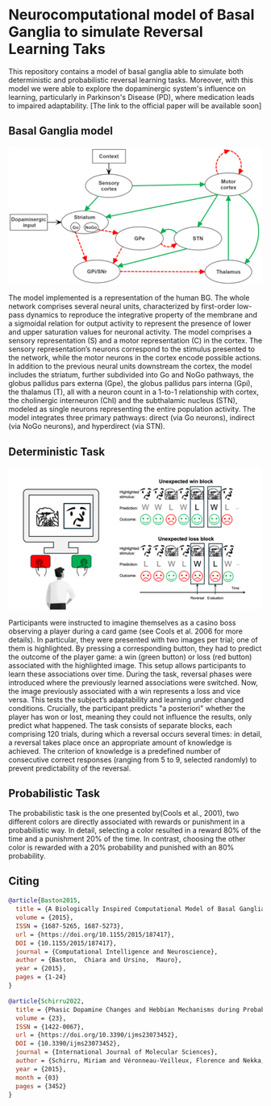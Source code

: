 # Neurocomputational model of Basal Ganglia to simulate Reversal Learning Taks

This repository contains a model of basal ganglia able to simulate both deterministic and probabilistic reversal learning tasks. Moreover, with this model we were able to 
explore the dopaminergic system's influence on learning, particularly in Parkinson's Disease (PD), where medication leads to impaired adaptability.
[The link to the official paper will be available soon]

## Basal Ganglia model
<p align="center">
  <img src="BG_MODEL.png" alt="fig"/>
</p>

The model implemented is a representation of the human BG.
The whole network comprises several neural units, characterized by first-order low-pass dynamics to reproduce the integrative property of the membrane and a sigmoidal relation for output activity to represent the presence of lower and upper saturation values for neuronal activity.
The model comprises a sensory representation (S) and a motor representation (C) in the cortex. The sensory representation’s neurons correspond to the stimulus presented to the network, while the motor neurons in the cortex encode possible actions. In addition to the previous neural units downstream the cortex, the model includes the striatum, further subdivided into Go and NoGo pathways, the globus pallidus pars externa (Gpe), the globus pallidus pars interna (Gpi), the thalamus (T), all with a neuron count in a 1-to-1 relationship with cortex, the cholinergic interneuron (ChI) and the subthalamic nucleus (STN), modeled as single neurons representing the entire population activity.
The model integrates three primary pathways: direct (via Go neurons), indirect (via NoGo neurons), and hyperdirect (via STN).


## Deterministic Task
<p align="center">
  <img src="Deterministic Task.png" alt="fig2"/>
</p>
Participants were instructed to imagine themselves as a casino boss observing a player during a card game (see Cools et al. 2006 for more details). In particular, they were presented with two images per trial; one of them is highlighted. By pressing a corresponding button, they had to predict the outcome of the player game: a win (green button) or loss (red button) associated with the highlighted image. This setup allows participants to learn these associations over time. During the task, reversal phases were introduced where the previously learned associations were switched. Now, the image previously associated with a win represents a loss and vice versa. This tests the subject’s adaptability and learning under changed conditions. 
Crucially, the participant predicts "a posteriori" whether the player has won or lost, meaning they could not influence the results, only predict what happened.
The task consists of separate blocks, each comprising 120 trials, during which a reversal occurs several times: in detail, a reversal takes place once an appropriate amount of knowledge is achieved. The criterion of knowledge is a predefined number of consecutive correct responses (ranging from 5 to 9, selected randomly) to prevent predictability of the reversal.

## Probabilistic Task
The probabilistic task is the one presented by(Cools et al., 2001), two different colors are directly associated with rewards or punishment in a probabilistic way. In detail, selecting a color resulted in a reward 80% of the time and a punishment 20% of the time. In contrast, choosing the other color is rewarded with a 20% probability and punished with an 80% probability. 


## Citing
```bibtex
@article{Baston2015,
  title = {A Biologically Inspired Computational Model of Basal Ganglia in Action Selection},
  volume = {2015},
  ISSN = {1687-5265, 1687-5273},
  url = {https://doi.org/10.1155/2015/187417},
  DOI = {10.1155/2015/187417},
  journal = {Computational Intelligence and Neuroscience},
  author = {Baston,  Chiara and Ursino,  Mauro},
  year = {2015},
  pages = {1-24}
}
```
```bibtex
@article{Schirru2022,
  title = {Phasic Dopamine Changes and Hebbian Mechanisms during Probabilistic Reversal Learning in Striatal Circuits: A Computational Study},
  volume = {23},
  ISSN = {1422-0067},
  url = {https://doi.org/10.3390/ijms23073452},
  DOI = {10.3390/ijms23073452},
  journal = {International Journal of Molecular Sciences},
  author = {Schirru, Miriam and Véronneau-Veilleux, Florence and Nekka, Fahima  and Ursino,  Mauro},
  year = {2015},
  month = {03}
  pages = {3452}
}
```

